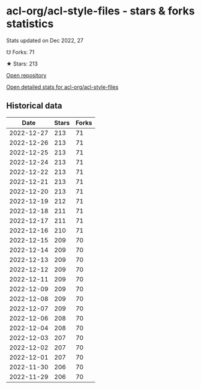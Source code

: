 # acl-org/acl-style-files - stars & forks statistics

Stats updated on Dec 2022, 27

☋ Forks: 71

★ Stars: 213

[Open repository](https://github.com/acl-org/acl-style-files)

[Open detailed stats for acl-org/acl-style-files](https://reviewgithub.com/rep/acl-org/acl-style-files)

## Historical data
| Date | Stars | Forks |
|------|-------|-------|
| 2022-12-27 | 213 | 71 | 
| 2022-12-26 | 213 | 71 | 
| 2022-12-25 | 213 | 71 | 
| 2022-12-24 | 213 | 71 | 
| 2022-12-22 | 213 | 71 | 
| 2022-12-21 | 213 | 71 | 
| 2022-12-20 | 213 | 71 | 
| 2022-12-19 | 212 | 71 | 
| 2022-12-18 | 211 | 71 | 
| 2022-12-17 | 211 | 71 | 
| 2022-12-16 | 210 | 71 | 
| 2022-12-15 | 209 | 70 | 
| 2022-12-14 | 209 | 70 | 
| 2022-12-13 | 209 | 70 | 
| 2022-12-12 | 209 | 70 | 
| 2022-12-11 | 209 | 70 | 
| 2022-12-09 | 209 | 70 | 
| 2022-12-08 | 209 | 70 | 
| 2022-12-07 | 209 | 70 | 
| 2022-12-06 | 208 | 70 | 
| 2022-12-04 | 208 | 70 | 
| 2022-12-03 | 207 | 70 | 
| 2022-12-02 | 207 | 70 | 
| 2022-12-01 | 207 | 70 | 
| 2022-11-30 | 206 | 70 | 
| 2022-11-29 | 206 | 70 | 

